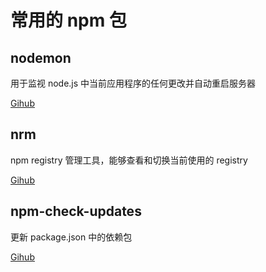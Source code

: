 # 常用的 npm 包

## nodemon

用于监视 node.js 中当前应用程序的任何更改并自动重启服务器

[Gihub](https://github.com/remy/nodemon)

## nrm

npm registry 管理工具，能够查看和切换当前使用的 registry

[Gihub](https://github.com/Pana/nrm)

## npm-check-updates

更新 package.json 中的依赖包

[Gihub](https://github.com/tjunnone/npm-check-updates)
